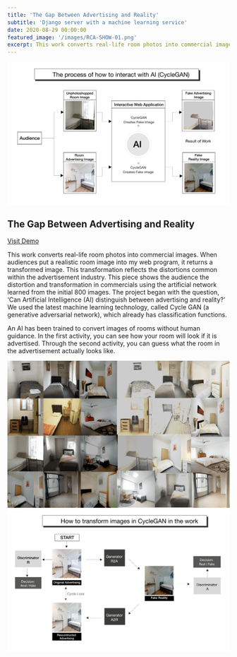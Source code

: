 ```yaml
---
title: 'The Gap Between Advertising and Reality'
subtitle: 'Django server with a machine learning service'
date: 2020-08-29 00:00:00
featured_image: '/images/RCA-SHOW-01.png'
excerpt: This work converts real-life room photos into commercial images and vice versa
---
```


![](/images/RCA-SHOW-01.png)

## The Gap Between Advertising and Reality 

<a href="https://www.chanheecho.com/machine_learning/small_room" class="button button--large">Visit Demo</a>

This work converts real-life room photos into commercial images. When audiences put a realistic room image into my web program, it returns a transformed image. This transformation reflects the distortions common within the advertisement industry. This piece shows the audience the distortion and transformation in commercials using the artificial network learned from the initial 800 images. The project began with the question, ‘Can Artificial Intelligence (AI) distinguish between advertising and reality?’ We used the latest machine learning technology, called Cycle GAN (a generative adversarial network), which already has classification functions.  

An AI has been trained to convert images of rooms without human guidance. In the first activity, you can see how your room will look if it is advertised. Through the second activity, you can guess what the room in the advertisement actually looks like. 

![](/images/RCA-SHOW-03.png)
![](/images/RCA-SHOW-02.png)
